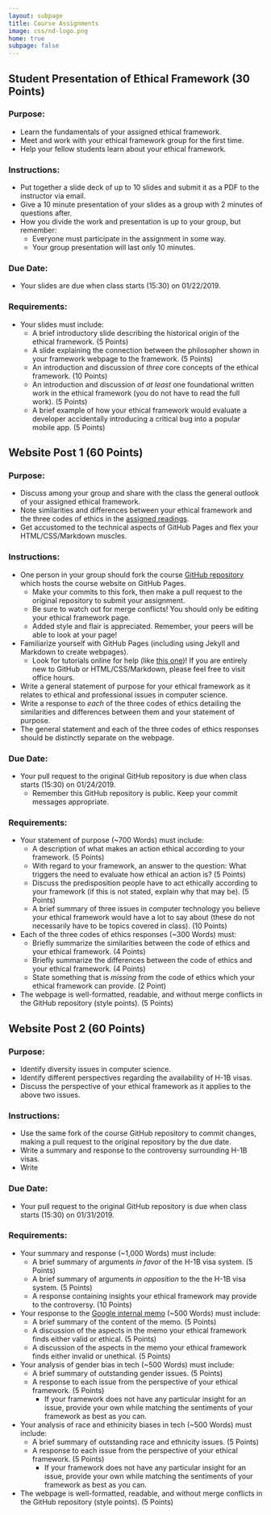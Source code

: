 ```yaml
---
layout: subpage
title: Course Assignments
image: css/nd-logo.png
home: true
subpage: false
---
```


## Student Presentation of Ethical Framework (30 Points) <a name="framework-presentation"></a>
### Purpose:
+ Learn the fundamentals of your assigned ethical framework.
+ Meet and work with your ethical framework group for the first time.
+ Help your fellow students learn about your ethical framework.

### Instructions:
+ Put together a slide deck of up to 10 slides and submit it as a PDF to the instructor via email.
+ Give a 10 minute presentation of your slides as a group with 2 minutes of questions after.
+ How you divide the work and presentation is up to your group, but remember:
  + Everyone must participate in the assignment in some way.
  + Your group presentation will last only 10 minutes.

### Due Date:
+ Your slides are due when class starts (15:30) on 01/22/2019.

### Requirements:
+ Your slides must include:
  + A brief introductory slide describing the historical origin of the ethical framework. (5 Points)
  + A slide explaining the connection between the philosopher shown in your framework webpage to the framework. (5 Points)
  + An introduction and discussion of *three* core concepts of the ethical framework. (10 Points)
  + An introduction and discussion of *at least* one foundational written work in the ethical framework (you do not have to read the full work). (5 Points)
  + A brief example of how your ethical framework would evaluate a developer accidentally introducing a critical bug into a popular mobile app. (5 Points)

## Website Post 1 (60 Points) <a name="website-post-1">
### Purpose:
+ Discuss among your group and share with the class the general outlook of your assigned ethical framework.
+ Note similarities and differences between your ethical framework and the three codes of ethics in the [assigned readings](course-readings#codes-of-ethics "Codes of Ethics in Computer Science").
+ Get accustomed to the technical aspects of GitHub Pages and flex your HTML/CSS/Markdown muscles.

### Instructions:
+ One person in your group should fork the course [GitHub repository](https://github.com/nkremerh/ethical-computing-institute "GitHub Repository") which hosts the course website on GitHub Pages.
  + Make your commits to this fork, then make a pull request to the original repository to submit your assignment.
  + Be sure to watch out for merge conflicts! You should only be editing your ethical framework page.
  + Added style and flair is appreciated. Remember, your peers will be able to look at your page!
+ Familiarize yourself with GitHub Pages (including using Jekyll and Markdown to create webpages).
  + Look for tutorials online for help (like [this one](http://24ways.org/2013/get-started-with-github-pages/ "GitHub Pages Tutorial"))! If you are entirely new to GitHub or HTML/CSS/Markdown, please feel free to visit office hours.
+ Write a general statement of purpose for your ethical framework as it relates to ethical and professional issues in computer science.
+ Write a response to *each* of the three codes of ethics detailing the similarities and differences between them and your statement of purpose.
+ The general statement and each of the three codes of ethics responses should be distinctly separate on the webpage.

### Due Date:
+ Your pull request to the original GitHub repository is due when class starts (15:30) on 01/24/2019.
  + Remember this GitHub repository is public. Keep your commit messages appropriate.

### Requirements:
+ Your statement of purpose (~700 Words) must include:
  + A description of what makes an action ethical according to your framework. (5 Points)
  + With regard to your framework, an answer to the question: What triggers the need to evaluate how ethical an action is? (5 Points)
  + Discuss the predisposition people have to act ethically according to your framework (if this is not stated, explain why that may be). (5 Points)
  + A brief summary of three issues in computer technology you believe your ethical framework would have a lot to say about (these do not necessarily have to be topics covered in class). (10 Points)
+ Each of the three codes of ethics responses (~300 Words) must:
  + Briefly summarize the similarities between the code of ethics and your ethical framework. (4 Points)
  + Briefly summarize the differences between the code of ethics and your ethical framework. (4 Points)
  + State something that is *missing* from the code of ethics which your ethical framework can provide. (2 Point)
+ The webpage is well-formatted, readable, and without merge conflicts in the GitHub repository (style points). (5 Points)

## Website Post 2 (60 Points) <a name="website-post-2">
### Purpose:
+ Identify diversity issues in computer science.
+ Identify different perspectives regarding the availability of H-1B visas.
+ Discuss the perspective of your ethical framework as it applies to the above two issues.

### Instructions:
+ Use the same fork of the course GitHub repository to commit changes, making a pull request to the original repository by the due date.
+ Write a summary and response to the controversy surrounding H-1B visas.
+ Write 

### Due Date:
+ Your pull request to the original GitHub repository is due when class starts (15:30) on 01/31/2019.

### Requirements:
+ Your summary and response (~1,000 Words) must include:
  + A brief summary of arguments *in favor* of the H-1B visa system. (5 Points)
  + A brief summary of arguments *in opposition* to the the H-1B visa system. (5 Points)
  + A response containing insights your ethical framework may provide to the controversy. (10 Points)
+ Your response to the [Google internal memo](https://gizmodo.com/exclusive-heres-the-full-10-page-anti-diversity-screed-1797564320 "The Full 10-Page Anti-Diversity Screed Circulating Internally at Google") (~500 Words) must include:
  + A brief summary of the content of the memo. (5 Points)
  + A discussion of the aspects in the memo your ethical framework finds either valid or ethical. (5 Points)
  + A discussion of the aspects in the memo your ethical framework finds either invalid or unethical. (5 Points)
+ Your analysis of gender bias in tech (~500 Words) must include:
  + A brief summary of outstanding gender issues. (5 Points)
  + A response to each issue from the perspective of your ethical framework. (5 Points)
    + If your framework does not have any particular insight for an issue, provide your own while matching the sentiments of your framework as best as you can.
+ Your analysis of race and ethinicity biases in tech (~500 Words) must include:
  + A brief summary of outstanding race and ethnicity issues. (5 Points)
  + A response to each issue from the perspective of your ethical framework. (5 Points)
    + If your framework does not have any particular insight for an issue, provide your own while matching the sentiments of your framework as best as you can.
+ The webpage is well-formatted, readable, and without merge conflicts in the GitHub repository (style points). (5 Points)

